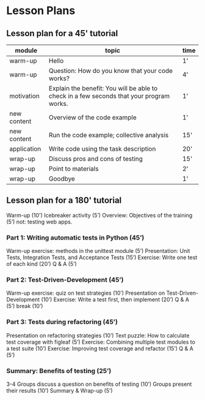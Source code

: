# Lesson Plans

## Lesson plan for a 45' tutorial

| module | topic | time |
|--------|-------|------|
| warm-up | Hello | 1' |
| warm-up | Question: How do you know that your code works? | 4' |
| motivation | Explain the benefit: You will be able to check in a few seconds that your program works. | 1’ |
| new content | Overview of the code example | 1’ |
| new content | Run the code example; collective analysis | 15' |
| application | Write code using the task description | 20' |
| wrap-up | Discuss pros and cons of testing | 15' |
| wrap-up | Point to materials | 2' |
| wrap-up | Goodbye | 1' |


## Lesson plan for a 180' tutorial

 Warm-up (10')
Icebreaker activity (5’)
Overview: Objectives of the training (5’)
not: testing web apps.

### Part 1: Writing automatic tests in Python (45’)
Warm-up exercise: methods in the unittest module (5’)
Presentation: Unit Tests, Integration Tests, and Acceptance Tests (15’)
Exercise: Write one test of each kind (20’)
Q & A (5’)

### Part 2: Test-Driven-Development (45’)
Warm-up exercise: quiz on test strategies (10’)
Presentation on Test-Driven-Development (10’)
Exercise: Write a test first, then implement (20’)
Q & A (5’)
break (10’)

### Part 3: Tests during refactoring (45’)
Presentation on refactoring strategies (10’)
Text puzzle: How to calculate test coverage with figleaf (5’)
Exercise: Combining multiple test modules to a test suite (10’)
Exercise: Improving test coverage and refactor (15’)
Q & A (5’)

### Summary: Benefits of testing (25’)
3-4 Groups discuss a question on benefits of testing (10’)
Groups present their results (10’)
Summary & Wrap-up (5’)
